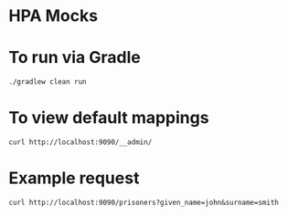 # HPA Mocks


# To run via Gradle
```
./gradlew clean run
```

# To view default mappings
```
curl http://localhost:9090/__admin/
```

# Example request
```
curl http://localhost:9090/prisoners?given_name=john&surname=smith
```